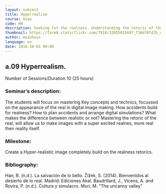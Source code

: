 ```yaml
---
layout: subject
title: Hyperrealism
course: miau
code: HR
description: Seeking fot the realness. Understanding the retoric of the real, allows us to get into de realnes as a creative material, throught advanced CG technics. Approaching the realness in image making not as a goal itself but as a research field. 
thumbnail: https://farm8.staticflickr.com/7918/32055015607_f38d70fd7b_o_d.jpg
author: miauhaus
language: en
date: 2018-10-01 00:00
---
```

## a.09 Hyperrealism.
Number of Sessions/Duration 10 (25 hours)

### Seminar’s description:
The students will focus on mastering Key concepts and technics, focussed on the appearance of the real in digital image making. How accidents build for realness? How to plan accidents and arrange digital simulations? What makes the difference between realistic or not? Mastering the retoric of the real, will allow us to make images with a super excited realnes, more real then reality itself.

### Milestone:
Create a Hyper-realistic image completely build on the realness retorics.

### Bibliography:
Han, B. (n.d.). La salvación de lo bello.
Žižek, S. (2014). Bienvenidos al desierto de lo real. Madrid: Ediciones Akal.
Baudrillard, J., Vicens, A. and Rovira, P. (n.d.). Cultura y simulacro.
Mori, M. "The uncanny valley"


